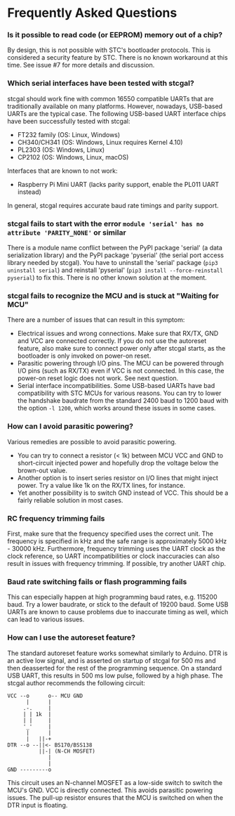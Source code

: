 Frequently Asked Questions
==========================

### Is it possible to read code (or EEPROM) memory out of a chip?

By design, this is not possible with STC's bootloader protocols. This is considered a security feature by STC. There is no known workaround at this time. See issue #7 for more details and discussion.

### Which serial interfaces have been tested with stcgal?

stcgal should work fine with common 16550 compatible UARTs that are traditionally available on many platforms. However, nowadays, USB-based UARTs are the typical case. The following USB-based UART interface chips have been successfully tested with stcgal:

* FT232 family (OS: Linux, Windows)
* CH340/CH341 (OS: Windows, Linux requires Kernel 4.10)
* PL2303 (OS: Windows, Linux)
* CP2102 (OS: Windows, Linux, macOS)

Interfaces that are known to not work:

* Raspberry Pi Mini UART (lacks parity support, enable the PL011 UART instead)

In general, stcgal requires accurate baud rate timings and parity support.

### stcgal fails to start with the error `module 'serial' has no attribute 'PARITY_NONE'` or similar

There is a module name conflict between the PyPI package 'serial' (a data serialization library) and the PyPI package 'pyserial' (the serial port access library needed by stcgal). You have to uninstall the 'serial' package (`pip3 uninstall serial`) and reinstall 'pyserial' (`pip3 install --force-reinstall pyserial`) to fix this. There is no other known solution at the moment.

### stcgal fails to recognize the MCU and is stuck at "Waiting for MCU"

There are a number of issues that can result in this symptom:

* Electrical issues and wrong connections. Make sure that RX/TX, GND and VCC are connected correctly. If you do not use the autoreset feature, also make sure to connect power only after stcgal starts, as the bootloader is only invoked on power-on reset.
* Parasitic powering through I/O pins. The MCU can be powered through I/O pins (such as RX/TX) even if VCC is not connected. In this case, the power-on reset logic does not work. See next question.
* Serial interface incompatibilities. Some USB-based UARTs have bad compatibility with STC MCUs for various reasons. You can try to lower the handshake baudrate from the standard 2400 baud to 1200 baud with the option `-l 1200`, which works around these issues in some cases.

### How can I avoid parasitic powering?

Various remedies are possible to avoid parasitic powering.

* You can try to connect a resistor (< 1k) between MCU VCC and GND to short-circuit injected power and hopefully drop the voltage below the brown-out value.
* Another option is to insert series resistor on I/O lines that might inject power. Try a value like 1k on the RX/TX lines, for instance.
* Yet another possibility is to switch GND instead of VCC. This should be a fairly reliable solution in most cases.

### RC frequency trimming fails

First, make sure that the frequency specified uses the correct unit. The frequency is specified in kHz and the safe range is approximately 5000 kHz - 30000 kHz. Furthermore, frequency trimming uses the UART clock as the clock reference, so UART incompatibilities or clock inaccuracies can also result in issues with frequency trimming. If possible, try another UART chip.

### Baud rate switching fails or flash programming fails

This can especially happen at high programming baud rates, e.g. 115200 baud. Try a lower baudrate, or stick to the default of 19200 baud. Some USB UARTs are known to cause problems due to inaccurate timing as well, which can lead to various issues.

### How can I use the autoreset feature?

The standard autoreset feature works somewhat similarly to Arduino. DTR is an active low signal, and is asserted on startup of stcgal for 500 ms and then deasserted for the rest of the programming sequence. On a standard USB UART, this results in 500 ms low pulse, followed by a high phase. The stcgal author recommends the following circuit:

```
VCC --o      o-- MCU GND
      |      |
     .-.     |
     | | 1k  |
     | |     |
     '_'     |
      |      |
      |   ||-+
DTR --o --||<- BS170/BSS138
          ||-| (N-CH MOSFET)
             |
             |
GND ---------o
```

This circuit uses an N-channel MOSFET as a low-side switch to switch the MCU's GND. VCC is directly connected. This avoids parasitic powering issues. The pull-up resistor ensures that the MCU is switched on when the DTR input is floating.

